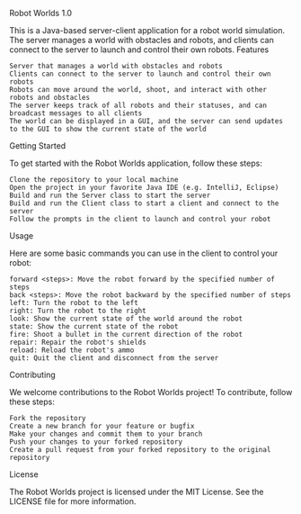Robot Worlds 1.0

This is a Java-based server-client application for a robot world simulation. The server manages a world with obstacles and robots, and clients can connect to the server to launch and control their own robots.
Features

    Server that manages a world with obstacles and robots
    Clients can connect to the server to launch and control their own robots
    Robots can move around the world, shoot, and interact with other robots and obstacles
    The server keeps track of all robots and their statuses, and can broadcast messages to all clients
    The world can be displayed in a GUI, and the server can send updates to the GUI to show the current state of the world

Getting Started

To get started with the Robot Worlds application, follow these steps:

    Clone the repository to your local machine
    Open the project in your favorite Java IDE (e.g. IntelliJ, Eclipse)
    Build and run the Server class to start the server
    Build and run the Client class to start a client and connect to the server
    Follow the prompts in the client to launch and control your robot

Usage

Here are some basic commands you can use in the client to control your robot:

    forward <steps>: Move the robot forward by the specified number of steps
    back <steps>: Move the robot backward by the specified number of steps
    left: Turn the robot to the left
    right: Turn the robot to the right
    look: Show the current state of the world around the robot
    state: Show the current state of the robot
    fire: Shoot a bullet in the current direction of the robot
    repair: Repair the robot's shields
    reload: Reload the robot's ammo
    quit: Quit the client and disconnect from the server

Contributing

We welcome contributions to the Robot Worlds project! To contribute, follow these steps:

    Fork the repository
    Create a new branch for your feature or bugfix
    Make your changes and commit them to your branch
    Push your changes to your forked repository
    Create a pull request from your forked repository to the original repository

License

The Robot Worlds project is licensed under the MIT License. See the LICENSE file for more information.

